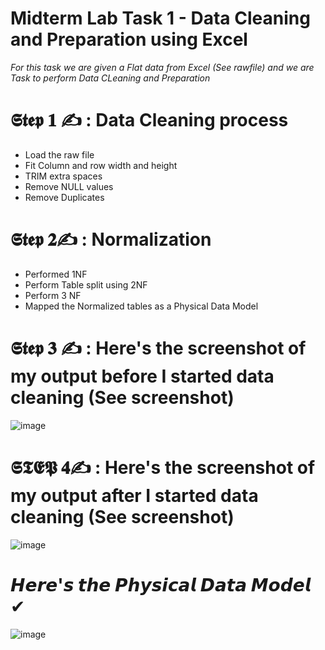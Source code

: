 # **Midterm Lab Task 1 - Data Cleaning and Preparation using Excel**
*For this task we are given a Flat data from Excel (See rawfile) and we are Task to perform Data CLeaning and Preparation*

#  𝕾𝖙𝖊𝖕 𝟏 ✍ : Data Cleaning process
- Load the raw file
- Fit Column and row width and height
- TRIM extra spaces
- Remove NULL values
- Remove Duplicates

 # 𝕾𝖙𝖊𝖕 𝟐✍ : Normalization
- Performed 1NF
- Perform Table split using 2NF
- Perform 3 NF
- Mapped the Normalized tables as a Physical Data Model

# 𝕾𝖙𝖊𝖕 𝟑 ✍ : Here's the screenshot of my output before I started data cleaning (See screenshot)
![image](https://github.com/user-attachments/assets/b0aede01-aa6c-43c0-8801-b939073ca4a2)

# 𝕾𝕿𝕰𝕻 𝟒✍ : Here's the screenshot of my output after I started data cleaning (See screenshot)
![image](https://github.com/user-attachments/assets/eedbf83d-88d3-43d1-9829-ccc9999718ca)

# 𝙃𝙚𝙧𝙚'𝙨 𝙩𝙝𝙚 𝙋𝙝𝙮𝙨𝙞𝙘𝙖𝙡 𝘿𝙖𝙩𝙖 𝙈𝙤𝙙𝙚𝙡 ✔
![image](https://github.com/user-attachments/assets/679207c1-0dc5-4b0b-a5fd-5aad322386c0)

